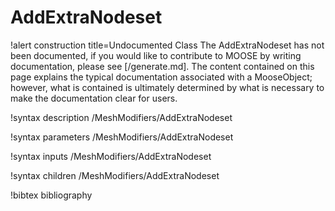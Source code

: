 <!-- MOOSE Documentation Stub: Remove this when content is added. -->

# AddExtraNodeset

!alert construction title=Undocumented Class
The AddExtraNodeset has not been documented, if you would like to contribute to MOOSE by
writing documentation, please see [/generate.md]. The content contained on this page explains
the typical documentation associated with a MooseObject; however, what is contained is ultimately
determined by what is necessary to make the documentation clear for users.

!syntax description /MeshModifiers/AddExtraNodeset

!syntax parameters /MeshModifiers/AddExtraNodeset

!syntax inputs /MeshModifiers/AddExtraNodeset

!syntax children /MeshModifiers/AddExtraNodeset

!bibtex bibliography
